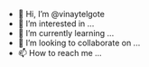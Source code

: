 - 👋 Hi, I’m @vinaytelgote
- 👀 I’m interested in ...
- 🌱 I’m currently learning ...
- 💞️ I’m looking to collaborate on ...
- 📫 How to reach me ...

<!---
vinaytelgote/vinaytelgote is a ✨ special ✨ repository because its `README.md` (this file) appears on your GitHub profile.
You can click the Preview link to take a look at your changes.
--->
